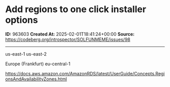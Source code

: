 # Add regions to one click installer options

**ID:** 963603
**Created At:** 2025-02-01T18:41:24+00:00
**Source:** https://codeberg.org/introspector/SOLFUNMEME/issues/98

---

us-east-1
us-east-2

Europe (Frankfurt)	eu-central-1

https://docs.aws.amazon.com/AmazonRDS/latest/UserGuide/Concepts.RegionsAndAvailabilityZones.html